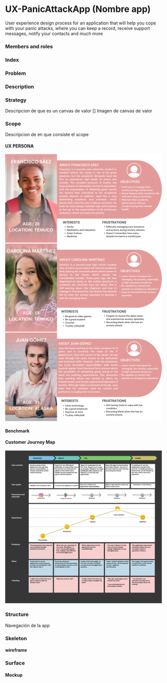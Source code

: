 # UX-PanicAttackApp (Nombre app)
User experience design process for an application that will help you cope with your panic attacks, where you can keep a record, receive support messages, notify your contacts and much more

### Members and roles

### Index

### Problem

### Description

### Strategy 
Descripcion de que es un canvas de valor 
[] Imagen de canvas de valor

### Scope 
Descripcion de en que consiste el scope 
#### UX PERSONA
![image](https://github.com/iancicarelli/UX-PanicAttackApp/blob/main/P1.png?raw=true)
![image](https://github.com/iancicarelli/UX-PanicAttackApp/blob/main/P2.png?raw=true)
![image](https://github.com/iancicarelli/UX-PanicAttackApp/blob/main/P3.png?raw=true)
#### Benchmark 

#### Customer Journey Map 
![image](https://github.com/iancicarelli/UX-PanicAttackApp/blob/main/CJM.png?raw=true)

### Structure 
Navegación de la app

### Skeleton 
#### wireframe

### Surface 
#### Mockup 
